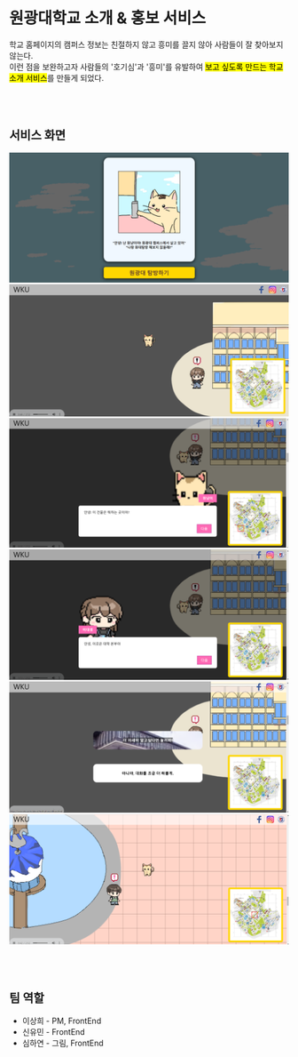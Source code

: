# 원광대학교 소개 & 홍보 서비스

학교 홈페이지의 캠퍼스 정보는 친절하지 않고 흥미를 끌지 않아 사람들이 잘 찾아보지 않는다. <br>
이런 점을 보완하고자 사람들의 '호기심'과 '흥미'를 유발하여 <mark>보고 싶도록 만드는 학교 소개 서비스</mark>를 만들게 되었다.

<br>
<br>

## 서비스 화면

![시작화면](img/%EC%8B%9C%EC%9E%91%ED%99%94%EB%A9%B4.png)
![화면](img/%ED%99%94%EB%A9%B41.png)
![대화](img/%EB%8C%80%ED%99%94.png)
![대화2](img/%EB%8C%80%ED%99%942.png)
![대화3](img/%EB%8C%80%ED%99%943.png)
![화면2](img/%ED%99%94%EB%A9%B42.png)

<br>
<br>

## 팀 역할

- 이상희 - PM, FrontEnd
- 신유민 - FrontEnd
- 심하연 - 그림, FrontEnd
